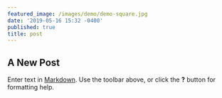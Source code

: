 ```yaml
---
featured_image: /images/demo/demo-square.jpg
date: '2019-05-16 15:32 -0400'
published: true
title: post
---
```

## A New Post

Enter text in [Markdown](http://daringfireball.net/projects/markdown/). Use the toolbar above, or click the **?** button for formatting help.
